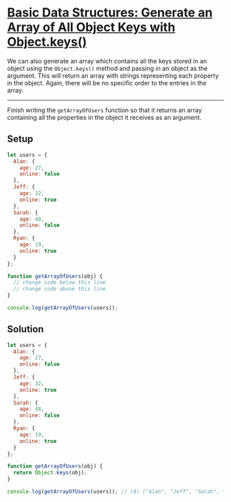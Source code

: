 # [Basic Data Structures: Generate an Array of All Object Keys with Object.keys()](https://learn.freecodecamp.org/javascript-algorithms-and-data-structures/basic-data-structures/generate-an-array-of-all-object-keys-with-object-keys)

We can also generate an array which contains all the keys stored in an object using the `Object.keys()` method and passing in an object as the argument. This will return an array with strings representing each property in the object. Again, there will be no specific order to the entries in the array.

---

Finish writing the `getArrayOfUsers` function so that it returns an array containing all the properties in the object it receives as an argument.

## Setup
```js
let users = {
  Alan: {
    age: 27,
    online: false
  },
  Jeff: {
    age: 32,
    online: true
  },
  Sarah: {
    age: 48,
    online: false
  },
  Ryan: {
    age: 19,
    online: true
  }
};

function getArrayOfUsers(obj) {
  // change code below this line
  // change code above this line
}

console.log(getArrayOfUsers(users));
```

## Solution
```js
let users = {
  Alan: {
    age: 27,
    online: false
  },
  Jeff: {
    age: 32,
    online: true
  },
  Sarah: {
    age: 48,
    online: false
  },
  Ryan: {
    age: 19,
    online: true
  }
};

function getArrayOfUsers(obj) {
  return Object.keys(obj);
}

console.log(getArrayOfUsers(users)); // (4) ["Alan", "Jeff", "Sarah", "Ryan"]
```